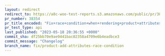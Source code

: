 ```yaml
---
layout: redirect
redirect_to: https://a8c-woo-test-reports.s3.amazonaws.com/public/pr/38354/api/index.html
pr_number: 38354
pr_title_encoded: "Fix+race+condition+when+rendering+product+attributes+tab+empty+state"
pr_test_type: api
last_published: "2023-05-18 20:36:55 +0000"
commit_sha: df25bb70e9ae9441bac02358a4709e6b4eadbce3
commit_message: "Changelog"
branch_name: fix/product-add-attributes-race-condition
---
```

